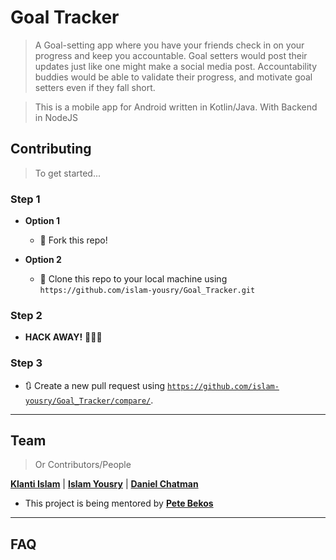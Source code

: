 
# Goal Tracker

> A Goal-setting app where you have your friends check in on your progress and keep you accountable. Goal setters would post their updates just like one might make a social media post. Accountability buddies would be able to validate their progress, and motivate goal setters even if they fall short.

> This is a mobile app for Android written in Kotlin/Java. With Backend in NodeJS

## Contributing

> To get started...

### Step 1

- **Option 1**
    - 🍴 Fork this repo!

- **Option 2**
    - 👯 Clone this repo to your local machine using `https://github.com/islam-yousry/Goal_Tracker.git`

### Step 2

- **HACK AWAY!** 🔨🔨🔨

### Step 3

- 🔃 Create a new pull request using <a href="https://github.com/islam-yousry/Goal_Tracker/compare/" target="_blank">`https://github.com/islam-yousry/Goal_Tracker/compare/`</a>.

---

## Team

> Or Contributors/People

<a href="https://github.com/klanti117" target="_blank">**Klanti Islam**</a> | <a href="https://github.com/islam-yousry" target="_blank">**Islam Yousry**</a> | <a href="https://github.com/Daniel-Chatman" target="_blank">**Daniel Chatman**</a> 

- This project is being mentored by <a href="https://www.linkedin.com/in/pete-bekos-a1818a94/" target="_blank">**Pete Bekos**</a> 
---

## FAQ

<!-- - **How do I do *specifically* so and so?** -->
   